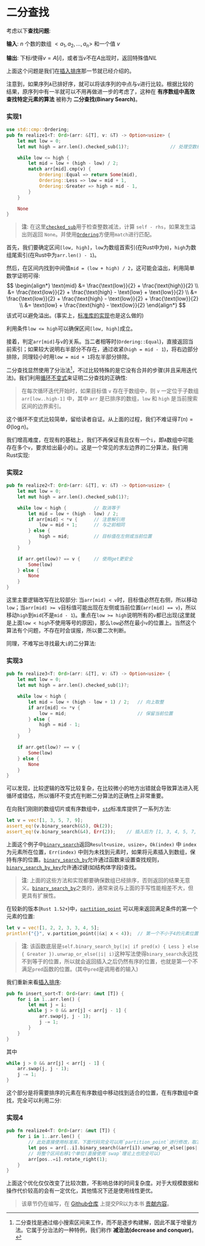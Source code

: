 # 二分查找
考虑以下**查找问题**:

**输入**: $n$ 个数的数组 $<a_1, a_2, \dots, a_n>$ 和一个值 $v$

**输出**: 下标$i$使得$v = A[i]$，或者当$v$不在$A$出现时，返回特殊值$NIL$

上面这个问题是我们在[插入排序](./insert_sort.md)那一节就已经介绍的。

注意到，如果序列`A`已排好序，就可以将该序列的中点与`v`进行比较。根据比较的结果，原序列中有一半就可以不用再做进一步的考虑了，这种在 **有序数组中高效查找特定元素的算法** 被称为 **二分查找(Binary Search)**。
### 实现1
```rust
use std::cmp::Ordering;
pub fn realize1<T: Ord>(arr: &[T], v: &T) -> Option<usize> {
    let mut low = 0;
    let mut high = arr.len().checked_sub(1)?;               // 处理空数组

    while low <= high {
        let mid = low + (high - low) / 2;
        match arr[mid].cmp(v) {
            Ordering::Equal => return Some(mid),
            Ordering::Less => low = mid + 1,
            Ordering::Greater => high = mid - 1,
        }
    }

    None
}
```
> **注**: 在这里[`checked_sub`](https://rustwiki.org/zh-CN/std/primitive.isize.html#method.checked_sub)用于检查整数减法，计算 `self - rhs`，如果发生溢出则返回 `None`。并使用[`Ordering`](https://rustwiki.org/zh-CN/std/cmp/enum.Ordering.html)方便用`match`进行匹配。

首先，我们要确定区间`[low, high]`，`low`为数组首索引(在Rust中为`0`)，`high`为数组尾索引(在Rust中为`arr.len() - 1`)。

然后，在区间内找到中间值`mid = (low + high) / 2`，这可能会溢出，利用简单数学证明可得:
$$
\begin{align*}
\text{mid} &= \frac{\text{low}}{2} + \frac{\text{high}}{2} \\
&= \frac{\text{low}}{2} + \frac{\text{high} - \text{low} + \text{low}}{2} \\
&= \frac{\text{low}}{2} + \frac{\text{high} - \text{low}}{2} + \frac{\text{low}}{2} \\
&= \text{low} + \frac{\text{high} - \text{low}}{2}
\end{align*}
$$
该式可以避免溢出。(事实上，[标准库的实现](https://www.rustwiki.org.cn/zh-CN/src/core/slice/mod.rs.html#2779-2785)也是这么做的)

利用条件`low <= high`可以确保区间`[low, high]`成立。

接着，判定`arr[mid]`与`v`的关系。当二者相等时(`Ordering::Equal`)，直接返回当前索引；如果较大说明右半部分不存在，通过收紧(`high = mid - 1`)，将右边部分排除，同理较小时用`low = mid + 1`将左半部分排除。

二分查找显然使用了分治法[^note1]，不过比较特殊的是它没有合并的步骤(并且采用迭代法)。我们利用[循环不变式](./loop_invariant.md)来证明二分查找的正确性:

> 在每次循环迭代开始时，如果目标值 `v` 存在于数组中，则 `v` 一定位于子数组 `arr[low..high-1]` 中，其中 `arr` 是已排序的数组，`low` 和 `high` 是当前搜索区间的边界索引。

这个循环不变式比较简单，留给读者自证。从上面的过程，我们不难证得$T(n) = \Theta(\log n)$。

我们增高难度，在现有的基础上，我们不再保证有且仅有一个`i`，即`A`数组中可能存在多个`v`，要求给出最小的`i`。这是一个常见的求左边界的二分算法，我们用Rust实现:
### 实现2
```rust
pub fn realize2<T: Ord>(arr: &[T], v: &T) -> Option<usize> {
    let mut low = 0;
    let mut high = arr.len().checked_sub(1)?;

    while low < high {          // 取消等于
        let mid = low + (high - low) / 2;
        if arr[mid] < *v {      // 注意解引用
            low = mid + 1;      // 与之前相同
        } else {
            high = mid;         // 目标值在左侧或当前位置
        }
    }

    if arr.get(low)? == v {     // 使用get更安全
        Some(low)
    } else {
        None
    }
}
```
这里主要逻辑改写在比较部分: 当`arr[mid] < v`时，目标值必然在右侧，所以移动`low`；当`arr[mid] >= v`目标值可能出现在左侧或当前位置(`arr[mid] == v`)，所以移动`high`到`mid`(不是`mid - 1`)。重点在`low >= high`说明所有的`v`都已出现(这里就是上面`low < high`不使用等号的原因)，那么`low`必然在最小`v`的位置上。当然这个算法有个问题，不存在时会误报，所以要二次判断。

同理，不难写出寻找最大`i`的二分算法:
### 实现3
```rust
pub fn realize3<T: Ord>(arr: &[T], v: &T) -> Option<usize> {
    let mut low = 0;
    let mut high = arr.len().checked_sub(1)?;

    while low < high {
        let mid = low + (high - low + 1) / 2;   // 向上取整
        if arr[mid] <= *v {
            low = mid;                          // 保留当前位置
        } else {
            high = mid - 1;
        }
    }

    if arr.get(low)? == v {
        Some(low)
    } else {
        None
    }
}
```
可以发现，比较逻辑的改写比较复杂，在比较微小的地方出错就会导致算法进入死循环或错估，所以循环不变式在判断二分算法的正确性上非常重要。

在向我们刚刚的数组切片或有序数组中，[`std`](https://www.rustwiki.org.cn/zh-CN/std/primitive.slice.html)标准库提供了一系列方法:
```rust
let v = vec![1, 3, 5, 7, 9];
assert_eq!(v.binary_search(&5), Ok(2));
assert_eq!(v.binary_search(&4), Err(2));    // 插入后为 [1, 3, 4, 5, 7, 9]
```
上面这个例子中[`binary_search`](https://www.rustwiki.org.cn/zh-CN/std/primitive.slice.html#method.binary_search)返回`Result<usize, usize>`，`Ok(index)` 中 `index` 为元素所在位置，`Err(index)` 中则为未找到元素时，如果将元素插入到数组，保持有序的位置。[`binary_search_by`](https://www.rustwiki.org.cn/zh-CN/std/primitive.slice.html#method.binary_search_by)允许通过函数来设置查找规则，[`binary_search_by_key`](https://www.rustwiki.org.cn/zh-CN/std/primitive.slice.html#method.binary_search_by_key)允许通过键(如结构体字段)查找。

> **注**: 上面的这些方法和实现都要确保数组已经排序，否则返回的结果无意义。[`binary_search_by`](https://www.rustwiki.org.cn/zh-CN/std/primitive.slice.html#method.binary_search_by)之类的，通常来说与上面的手写性能相差不大，但更具有扩展性。

在较新的版本(`Rust 1.52+`)中，[`partition_point`](https://www.rustwiki.org.cn/zh-CN/std/primitive.slice.html#method.partition_point) 可以用来返回满足条件的第一个元素的位置:
```rust
let v = vec![1, 2, 2, 3, 3, 4, 5];
println!("{}", v.partition_point(|&x| x < 4));  // 第一个不小于4的元素位置
```
> **注**: 该函数底层是`self.binary_search_by(|x| if pred(x) { Less } else { Greater }).unwrap_or_else(|i| i)`这种写法使得`binary_search`永远找不到等于的位置，所以就会返回插入之后仍然有序的位置，也就是第一个不满足`pred`函数的位置。(其中`pred`是调用者的输入)

我们重新来看[插入排序](./insert_sort.md):
```rs
pub fn insert_sort<T: Ord>(arr: &mut [T]) {
    for i in 1..arr.len() {
        let mut j = i;
        while j > 0 && arr[j] < arr[j - 1] {
            arr.swap(j, j - 1);
            j -= 1;
        }
    }
}
```
其中
```rs
while j > 0 && arr[j] < arr[j - 1] {
    arr.swap(j, j - 1);
    j -= 1;
}
```
这个部分是将需要排序的元素在有序数组中移动找到适合的位置，在有序数组中查找，完全可以利用二分:
### 实现4
```rust
pub fn realize4<T: Ord>(arr: &mut [T]) {
    for i in 1..arr.len() {
        // 此处直接使用标准库，下面代码完全可以用`partition_point`进行修改，取决于您
        let pos = arr[..i].binary_search(&arr[i]).unwrap_or_else(|pos| pos);
        // 将整个区间右移1个单位(直接使用`swap`理论上也完全可以)
        arr[pos..=i].rotate_right(1);
    }
}
```
上面这个优化仅仅改变了比较次数，不影响总体的时间复杂度。对于大规模数据和操作代价较高的会有一定优化，其他情况下还是使用线性更优。

> 该章节仍在编写，在 [Github仓库](https://github.com/TickPoints/algorithm_learning) 上提交PR以为本书 [贡献内容](/pr_guide/pr_standard.md)。

[^note1]: 二分查找是通过缩小搜索区间来工作，而不是逐步构建解，因此不属于增量方法。它属于分治法的一种特例，我们称作 **减治法(decrease and conquer)**。